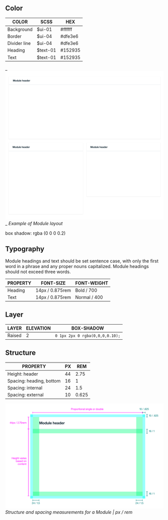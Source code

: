 ## Color
| COLOR      | SCSS     | HEX      |
|------------|----------|----------|
| Background | $ui-01   | #ffffff  |
| Border     | $ui-04   | #dfe3e6  |
| Divider line| $ui-04  | #dfe3e6  |
| Heading    | $text-01 | #152935  |
| Text       | $text-01 | #152935  |

_
![Example of Module layout](images/module-style-1.png)
_
_Example of Module layout_

box shadow: rgba (0 0 0 0.2)

## Typography 
Module headings and text should be set sentence case, with only the first word in a phrase and any proper nouns capitalized. Module headings should not exceed three words. 

| PROPERTY | FONT-SIZE      | FONT-WEIGHT |
|----------|-----------------|-------------|
| Heading  | 14px / 0.875rem | Bold / 700  |
| Text     | 14px / 0.875rem | Normal / 400|

## Layer
| LAYER      | ELEVATION     | BOX-SHADOW      |
|------------|----------|----------|
| Raised     | 2        | `0 1px 2px 0 rgba(0,0,0,0.10);`  |


## Structure
| PROPERTY                 | PX | REM   |
|--------------------------|----|-------|
| Height: header           | 44 | 2.75  |
| Spacing: heading, bottom | 16 | 1     |
| Spacing: internal        | 24 | 1.5   |
| Spacing: external        | 10 | 0.625 |

<!--Needs to be added in:

Width: proportional
Single or Double >> needs to be explained more in paragraph form

**Breakpoints** >> Maybe we use a table for this?
>600 : 1 column
600-1024 : 2 col
1024-1600 : 3 columns
<1600 : 4 columns
-->

![Structure and spacing measurements for Modules](images/module-style-2.png)
_Structure and spacing measurements for a Module | px / rem_


